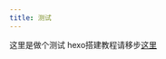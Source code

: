 ```yaml
---
title: 测试
---
```

这里是做个测试
hexo搭建教程请移步[这里](https://blog.csdn.net/sinat_37781304/article/details/82729029)